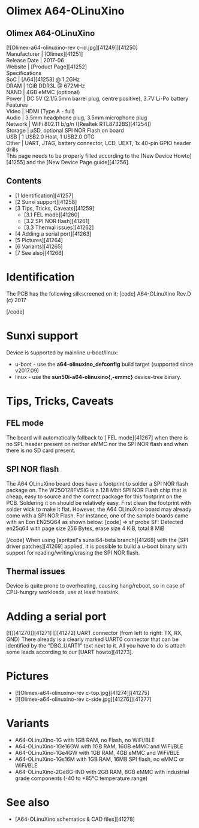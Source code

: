 # Olimex A64-OLinuXino
Olimex A64-OLinuXino  
---  
[![Olimex-a64-olinuxino-rev c-id.jpg][41249]][41250]  
Manufacturer |  [Olimex][41251]  
Release Date |  2017-06   
Website |  [Product Page][41252]  
Specifications   
SoC |  [A64][41253] @ 1.2GHz   
DRAM |  1GiB DDR3L @ 672MHz   
NAND |  4GB eMMC (optional)   
Power |  DC 5V (2.1/5.5mm barrel plug, centre positive), 3.7V Li-Po battery   
Features   
Video |  HDMI (Type A - full)   
Audio |  3.5mm headphone plug, 3.5mm microphone plug   
Network |  WiFi 802.11 b/g/n ([Realtek RTL8732BS][41254])   
Storage |  µSD, optional SPI NOR Flash on board   
USB |  1 USB2.0 Host, 1 USB2.0 OTG   
Other |  UART, JTAG, battery connector, LCD, UEXT, 1x 40-pin GPIO header drills   
This page needs to be properly filled according to the [New Device Howto][41255] and the [New Device Page guide][41256].
## Contents
  * [1 Identification][41257]
  * [2 Sunxi support][41258]
  * [3 Tips, Tricks, Caveats][41259]
    * [3.1 FEL mode][41260]
    * [3.2 SPI NOR flash][41261]
    * [3.3 Thermal issues][41262]
  * [4 Adding a serial port][41263]
  * [5 Pictures][41264]
  * [6 Variants][41265]
  * [7 See also][41266]

# Identification
The PCB has the following silkscreened on it: 
[code] 
    A64-OLinuXino
    Rev.D (c) 2017
    
[/code]
# Sunxi support
Device is supported by mainline u-boot/linux: 
  * u-boot - use the **a64-olinuxino_defconfig** build target (supported since v2017.09)
  * linux - use the **sun50i-a64-olinuxino{,-emmc}** device-tree binary.

# Tips, Tricks, Caveats
## FEL mode
The board will automatically fallback to [ FEL mode][41267] when there is no SPL header present on neither eMMC nor the SPI NOR flash and when there is no SD card present. 
## SPI NOR flash
The A64 OLinuXino board does have a footprint to solder a SPI NOR flash package on. The W25Q128FVSIG is a 128 Mbit SPI NOR Flash chip that is cheap, easy to source and the correct package for this footprint on the PCB. Soldering it on should be relatively easy. First clean the footprint with solder wick to make it flat. However, the A64 OLinuXino board may already come with a SPI NOR Flash. For instance, one of the sample boards came with an Eon EN25Q64 as shown below: 
[code] 
    => sf probe
    SF: Detected en25q64 with page size 256 Bytes, erase size 4 KiB, total 8 MiB
    
[/code]
When using [apritzel's sunxi64-beta branch][41268] with the [SPI driver patches][41269] applied, it is possible to build a u-boot binary with support for reading/writing/erasing the SPI NOR flash. 
  

## Thermal issues
Device is quite prone to overheating, causing hang/reboot, so in case of CPU-hungry workloads, use at least heatsink. 
# Adding a serial port
[![][41270]][41271]
[][41272]
UART connector (from left to right: TX, RX, GND)
There already is a clearly marked UART0 connector that can be identified by the "DBG_UART1" text next to it. All you have to do is attach some leads according to our [UART howto][41273]. 
# Pictures
  * [![Olimex-a64-olinuxino-rev c-top.jpg][41274]][41275]
  * [![Olimex-a64-olinuxino-rev c-side.jpg][41276]][41277]

# Variants
  * A64-OLinuXino-1G with 1GB RAM, no Flash, no WiFi/BLE
  * A64-OLinuXino-1Ge16GW with 1GB RAM, 16GB eMMC and WiFi/BLE
  * A64-OLinuXino-1Ge4GW with 1GB RAM, 4GB eMMC and WiFi/BLE
  * A64-OLinuXino-1Gs16M with 1GB RAM, 16MB SPI flash, no eMMC or WiFi/BLE
  * A64-OLinuXino-2Ge8G-IND with 2GB RAM, 8GB eMMC with industrial grade components (-40 to +85°C temperature range)

# See also
  * [A64-OLinuXino schematics & CAD files][41278]
